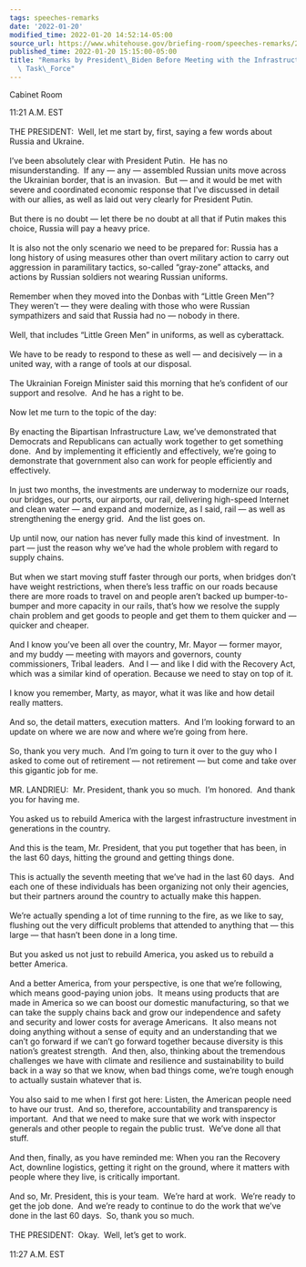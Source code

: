 ```yaml
---
tags: speeches-remarks
date: '2022-01-20'
modified_time: 2022-01-20 14:52:14-05:00
source_url: https://www.whitehouse.gov/briefing-room/speeches-remarks/2022/01/20/remarks-by-president-biden-before-meeting-with-the-infrastructure-implementation-task-force/
published_time: 2022-01-20 15:15:00-05:00
title: "Remarks by President\_Biden Before Meeting with the Infrastructure Implementation\
  \ Task\_Force"
---
```

 
Cabinet Room

11:21 A.M. EST  
   
THE PRESIDENT:  Well, let me start by, first, saying a few words about
Russia and Ukraine.   
   
I’ve been absolutely clear with President Putin.  He has no
misunderstanding.  If any — any — assembled Russian units move across
the Ukrainian border, that is an invasion.  But — and it would be met
with severe and coordinated economic response that I’ve discussed in
detail with our allies, as well as laid out very clearly for President
Putin.   
   
But there is no doubt — let there be no doubt at all that if Putin makes
this choice, Russia will pay a heavy price.  
   
It is also not the only scenario we need to be prepared for: Russia has
a long history of using measures other than overt military action to
carry out aggression in paramilitary tactics, so-called “gray-zone”
attacks, and actions by Russian soldiers not wearing Russian
uniforms.   
   
Remember when they moved into the Donbas with “Little Green Men”?  They
weren’t — they were dealing with those who were Russian sympathizers and
said that Russia had no — nobody in there.   
   
Well, that includes “Little Green Men” in uniforms, as well as
cyberattack.  
   
We have to be ready to respond to these as well — and decisively — in a
united way, with a range of tools at our disposal.  
   
The Ukrainian Foreign Minister said this morning that he’s confident of
our support and resolve.  And he has a right to be.  
   
Now let me turn to the topic of the day:  
   
By enacting the Bipartisan Infrastructure Law, we’ve demonstrated that
Democrats and Republicans can actually work together to get something
done.  And by implementing it efficiently and effectively, we’re going
to demonstrate that government also can work for people efficiently and
effectively.  
   
In just two months, the investments are underway to modernize our roads,
our bridges, our ports, our airports, our rail, delivering high-speed
Internet and clean water — and expand and modernize, as I said, rail —
as well as strengthening the energy grid.  And the list goes on.  
   
Up until now, our nation has never fully made this kind of investment. 
In part — just the reason why we’ve had the whole problem with regard to
supply chains.   
   
But when we start moving stuff faster through our ports, when bridges
don’t have weight restrictions, when there’s less traffic on our roads
because there are more roads to travel on and people aren’t backed up
bumper-to-bumper and more capacity in our rails, that’s how we resolve
the supply chain problem and get goods to people and get them to them
quicker and — quicker and cheaper.  
   
And I know you’ve been all over the country, Mr. Mayor — former mayor,
and my buddy — meeting with mayors and governors, county commissioners,
Tribal leaders.  And I — and like I did with the Recovery Act, which was
a similar kind of operation. Because we need to stay on top of it.   
   
I know you remember, Marty, as mayor, what it was like and how detail
really matters.   
   
And so, the detail matters, execution matters.  And I’m looking forward
to an update on where we are now and where we’re going from here.   
   
So, thank you very much.  And I’m going to turn it over to the guy who I
asked to come out of retirement — not retirement — but come and take
over this gigantic job for me.  
   
MR. LANDRIEU:  Mr. President, thank you so much.  I’m honored.  And
thank you for having me.  
   
You asked us to rebuild America with the largest infrastructure
investment in generations in the country.   
   
And this is the team, Mr. President, that you put together that has
been, in the last 60 days, hitting the ground and getting things
done.   
   
This is actually the seventh meeting that we’ve had in the last 60
days.  And each one of these individuals has been organizing not only
their agencies, but their partners around the country to actually make
this happen.  
   
We’re actually spending a lot of time running to the fire, as we like to
say, flushing out the very difficult problems that attended to anything
that — this large — that hasn’t been done in a long time.  
   
But you asked us not just to rebuild America, you asked us to rebuild a
better America.   
   
And a better America, from your perspective, is one that we’re
following, which means good-paying union jobs.  It means using products
that are made in America so we can boost our domestic manufacturing, so
that we can take the supply chains back and grow our independence and
safety and security and lower costs for average Americans.  It also
means not doing anything without a sense of equity and an understanding
that we can’t go forward if we can’t go forward together because
diversity is this nation’s greatest strength.  And then, also, thinking
about the tremendous challenges we have with climate and resilience and
sustainability to build back in a way so that we know, when bad things
come, we’re tough enough to actually sustain whatever that is.  
   
You also said to me when I first got here: Listen, the American people
need to have our trust.  And so, therefore, accountability and
transparency is important.  And that we need to make sure that we work
with inspector generals and other people to regain the public trust. 
We’ve done all that stuff.  
   
And then, finally, as you have reminded me: When you ran the Recovery
Act, downline logistics, getting it right on the ground, where it
matters with people where they live, is critically important.  
   
And so, Mr. President, this is your team.  We’re hard at work.  We’re
ready to get the job done.  And we’re ready to continue to do the work
that we’ve done in the last 60 days.  So, thank you so much.  
   
THE PRESIDENT:  Okay.  Well, let’s get to work.  
   
11:27 A.M. EST
